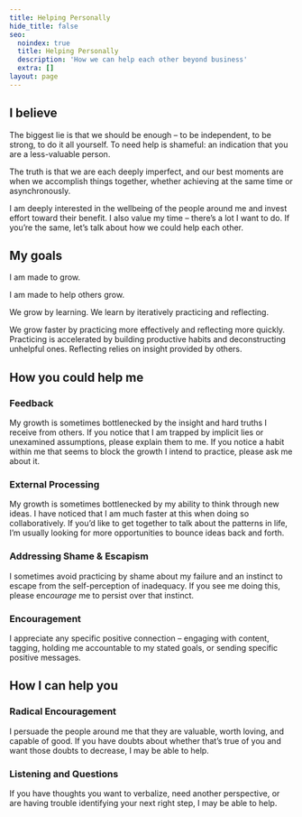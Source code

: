```yaml
---
title: Helping Personally
hide_title: false
seo:
  noindex: true
  title: Helping Personally
  description: 'How we can help each other beyond business'
  extra: []
layout: page
---
```

## I believe

The biggest lie is that we should be enough – to be independent, to be strong, to do it all yourself. To need help is shameful: an indication that you are a less-valuable person.

The truth is that we are each deeply imperfect, and our best moments are when we accomplish things together, whether achieving at the same time or asynchronously.

I am deeply interested in the wellbeing of the people around me and invest effort toward their benefit. I also value my time – there’s a lot I want to do. If you’re the same, let’s talk about how we could help each other.

## My goals

I am made to grow.

I am made to help others grow.

We grow by learning. We learn by iteratively practicing and reflecting.

We grow faster by practicing more effectively and reflecting more quickly. Practicing is accelerated by building productive habits and deconstructing unhelpful ones. Reflecting relies on insight provided by others.

## How you could help me

### Feedback

My growth is sometimes bottlenecked by the insight and hard truths I receive from others. If you notice that I am trapped by implicit lies or unexamined assumptions, please explain them to me. If you notice a habit within me that seems to block the growth I intend to practice, please ask me about it.

### External Processing

My growth is sometimes bottlenecked by my ability to think through new ideas. I have noticed that I am much faster at this when doing so collaboratively. If you’d like to get together to talk about the patterns in life, I’m usually looking for more opportunities to bounce ideas back and forth.

### Addressing Shame & Escapism

I sometimes avoid practicing by shame about my failure and an instinct to escape from the self-perception of inadequacy. If you see me doing this, please en*courage* me to persist over that instinct.

### Encouragement

I appreciate any specific positive connection – engaging with content, tagging, holding me accountable to my stated goals, or sending specific positive messages.

## How I can help you

### Radical Encouragement

I persuade the people around me that they are valuable, worth loving, and capable of good. If you have doubts about whether that’s true of you and want those doubts to decrease, I may be able to help.

### Listening and Questions

If you have thoughts you want to verbalize, need another perspective, or are having trouble identifying your next right step, I may be able to help.
